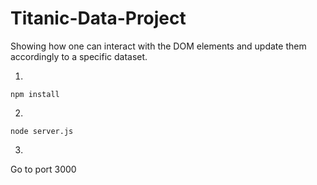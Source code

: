 # Titanic-Data-Project
Showing how one can interact with the DOM elements and update them accordingly to a specific dataset.

1.
```
npm install
```

2.
```
node server.js
```

3.
Go to port 3000
